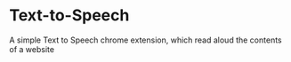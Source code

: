 # Text-to-Speech
A simple Text to Speech chrome extension, which read aloud the contents of a website
